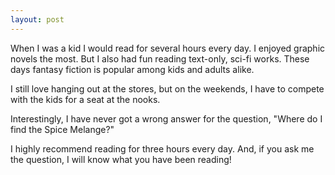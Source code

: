 ```yaml
---
layout: post
---
```

When I was a kid I would read for several hours every day. I enjoyed graphic novels the most. But I also had fun reading text-only, sci-fi works. These days fantasy fiction is popular among kids and adults alike. 

I still love hanging out at the stores, but on the weekends, I have to compete with the kids for a seat at the nooks. 

Interestingly, I have never got a wrong answer for the question, "Where do I find the Spice Melange?"

I highly recommend reading for three hours every day. And, if you ask me the question, I will know what you have been reading! 
